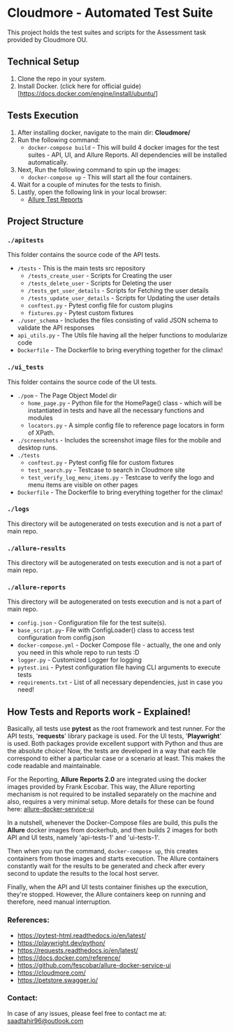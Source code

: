 Cloudmore - Automated Test Suite
================================
This project holds the test suites and scripts for the Assessment task provided by Cloudmore OU.

Technical Setup
---------------
1. Clone the repo in your system.
2. Install Docker. (click here for official guide)[https://docs.docker.com/engine/install/ubuntu/]

Tests Execution
---------------
1. After installing docker, navigate to the main dir: **Cloudmore/**
2. Run the following command: 
   -  `docker-compose build` -  This will build 4 docker images for the test suites - API, UI, and Allure Reports. All dependencies will be installed automatically.
3. Next, Run the following command to spin up the images:
   - `docker-compose up` - This will start all the four containers.
4. Wait for a couple of minutes for the tests to finish.
5. Lastly, open the following link in your local browser:
    - [Allure Test Reports](http://localhost:5050/allure-docker-service/projects/default/reports/latest/index.html?redirect=false)

Project Structure
-----------------
### `./apitests`
This folder contains the source code of the API tests.
- `/tests` - This is the main tests src repository
  - `/tests_create_user` - Scripts for Creating the user
  - `/tests_delete_user` - Scripts for Deleting the user
  - `/tests_get_user_details` - Scripts for Fetching the user details
  - `/tests_update_user_details` - Scripts for Updating the user details
  - `conftest.py` - Pytest config file for custom plugins
  - `fixtures.py` - Pytest custom fixtures
- `./user_schema` - Includes the files consisting of valid JSON schema to validate the API responses
- `api_utils.py` - The Utils file having all the helper functions to modularize code
- `Dockerfile` - The Dockerfile to bring everything together for the climax!

### `./ui_tests`
This folder contains the source code of the UI tests.
- `./pom` - The Page Object Model dir
  - `home_page.py` - Python file for the HomePage() class - which will be instantiated in tests and have all the necessary functions and modules
  - `locators.py` - A simple config file to reference page locators in form of XPath.
- `./screenshots` - Includes the screenshot image files for the mobile and desktop runs.
- `./tests`
  - `conftest.py` - Pytest config file for custom fixtures
  - `test_search.py` - Testcase to search in Cloudmore site
  - `test_verify_log_menu_items.py` - Testcase to verify the logo and menu items are visible on other pages
- `Dockerfile` - The Dockerfile to bring everything together for the climax!

### `./logs`
This directory will be autogenerated on tests execution and is not a part of main repo.

### `./allure-results`
This directory will be autogenerated on tests execution and is not a part of main repo.

### `./allure-reports`
This directory will be autogenerated on tests execution and is not a part of main repo.

- `config.json` - Configuration file for the test suite(s).
- `base_script.py`- File with ConfigLoader() class to access test configuration from config.json
- `docker-compose.yml` - Docker Compose file - actually, the one and only you need in this whole repo to run tests :D 
- `logger.py` - Customized Logger for logging
- `pytest.ini` - Pytest configuration file having CLI arguments to execute tests
- `requirements.txt` - List of all necessary dependencies, just in case you need!

How Tests and Reports work - Explained!
---------------------------------------
Basically, all tests use **pytest** as the root framework and test runner. For the API tests, '**requests**' library package is used.
For the UI tests, '**Playwright**' is used. Both packages provide excellent support with Python and thus are the absolute choice!
Now, the tests are developed in a way that each file correspond to either a particular case or a scenario at least. This makes the code 
readable and maintainable. 

For the Reporting, **Allure Reports 2.0** are integrated using the docker images provided by Frank Escobar. This way, the Allure reporting
mechanism is not required to be installed separately on the machine and also, requires a very minimal setup.
More details for these can be found here: [allure-docker-service-ui](https://github.com/fescobar/allure-docker-service-ui)

In a nutshell, whenever the Docker-Compose files are build, this pulls the **Allure** docker images from dockerhub, and then builds 2 images
for both API and UI tests, namely 'api-tests-1' and 'ui-tests-1'. 

Then when you run the command, `docker-compose up`, this creates containers from those images and starts execution. The Allure containers constantly 
wait for the results to be generated and check after every second to update the results to the local host server.

Finally, when the API and UI tests container finishes up the execution, they're stopped. However, the Allure containers keep on running and therefore, need manual interruption.

### References:
- https://pytest-html.readthedocs.io/en/latest/
- https://playwright.dev/python/
- https://requests.readthedocs.io/en/latest/
- https://docs.docker.com/reference/
- https://github.com/fescobar/allure-docker-service-ui
- https://cloudmore.com/
- https://petstore.swagger.io/

### Contact: 
In case of any issues, please feel free to contact me at: saadtahir96@outlook.com
